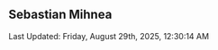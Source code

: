 <h2>Sebastian Mihnea</h2>

<!--RECENT_ACTIVITY:start-->
<!--RECENT_ACTIVITY:end-->
<!--RECENT_ACTIVITY:last_update-->
Last Updated: Friday, August 29th, 2025, 12:30:14 AM
<!--RECENT_ACTIVITY:last_update_end-->

<!---LOL-STATS-START-HERE--->
<!---LOL-STATS-END-HERE--->
